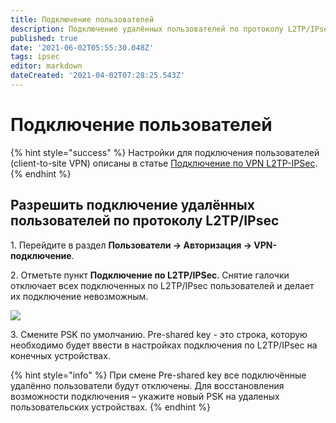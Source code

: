 ```yaml
---
title: Подключение пользователей
description: Подключение удалённых пользователей по протоколу L2TP/IPsec.
published: true
date: '2021-06-02T05:55:30.048Z'
tags: ipsec
editor: markdown
dateCreated: '2021-04-02T07:28:25.543Z'
---
```


# Подключение пользователей

{% hint style="success" %}
Настройки для подключения пользователей \(client-to-site VPN\) описаны в статье [Подключение по VPN L2TP-IPSec](../../users/authorization/vpn-connection/l2tp-ipsec.md).
{% endhint %}

## Разрешить подключение удалённых пользователей по протоколу L2TP/IPsec

1\. Перейдите в раздел **Пользователи -&gt; Авторизация -&gt; VPN-подключение**.

2\. Отметьте пункт **Подключение по L2TP/IPSec**. Снятие галочки отключает всех подключенных по L2TP/IPsec пользователей и делает их подключение невозможным.

![](../../../../../.gitbook/assets/auth-l2tp-ipsec.png)

3\. Смените PSK по умолчанию. Pre-shared key - это строка, которую необходимо будет ввести в настройках подключения по L2TP/IPsec на конечных устройствах.

{% hint style="info" %}
При смене Pre-shared key все подключённые удалённо пользователи будут отключены. Для восстановления возможности подключения – укажите новый PSK на удаленых пользовательских устройствах.
{% endhint %}

